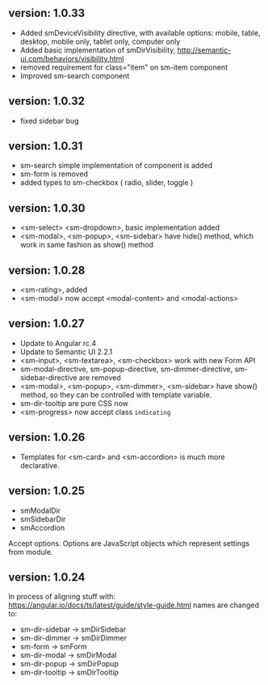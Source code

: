## version: 1.0.33

- Added smDeviceVisibility directive, with available options: mobile, table, desktop, mobile only, tablet only, computer only
- Added basic implementation of smDirVisibility, http://semantic-ui.com/behaviors/visibility.html
- removed requirement for class="item" on sm-item component
- Improved sm-search component

## version: 1.0.32

- fixed sidebar bug

## version: 1.0.31

- sm-search simple implementation of component is added
- sm-form is removed
- added types to sm-checkbox ( radio, slider, toggle )

## version: 1.0.30

- &lt;sm-select> &lt;sm-dropdown>, basic implementation added
- &lt;sm-modal>, &lt;sm-popup>, &lt;sm-sidebar> have hide() method, which work in same fashion as show() method

## version: 1.0.28

- &lt;sm-rating>, added
- &lt;sm-modal> now accept &lt;modal-content> and &lt;modal-actions>

## version: 1.0.27

- Update to Angular rc.4
- Update to Semantic UI 2.2.1
- &lt;sm-input>, &lt;sm-textarea>, &lt;sm-checkbox> work with new Form API
- sm-modal-directive, sm-popup-directive, sm-dimmer-directive, sm-sidebar-directive are removed
- &lt;sm-modal>, &lt;sm-popup>, &lt;sm-dimmer>, &lt;sm-sidebar> have show() method, so they can be controlled with template variable.
- sm-dir-tooltip are pure CSS now
- &lt;sm-progress> now accept class ```indicating```

## version: 1.0.26

- Templates for &lt;sm-card> and &lt;sm-accordion> is much more declarative.

## version: 1.0.25

- smModalDir
- smSidebarDir
- smAccordion

Accept options. Options are JavaScript objects which represent settings from module.

## version: 1.0.24

In process of aligning stuff with: https://angular.io/docs/ts/latest/guide/style-guide.html names are changed to:

- sm-dir-sidebar -> smDirSidebar
- sm-dir-dimmer -> smDirDimmer
- sm-form -> smForm
- sm-dir-modal -> smDirModal
- sm-dir-popup -> smDirPopup
- sm-dir-tooltip -> smDirTooltip